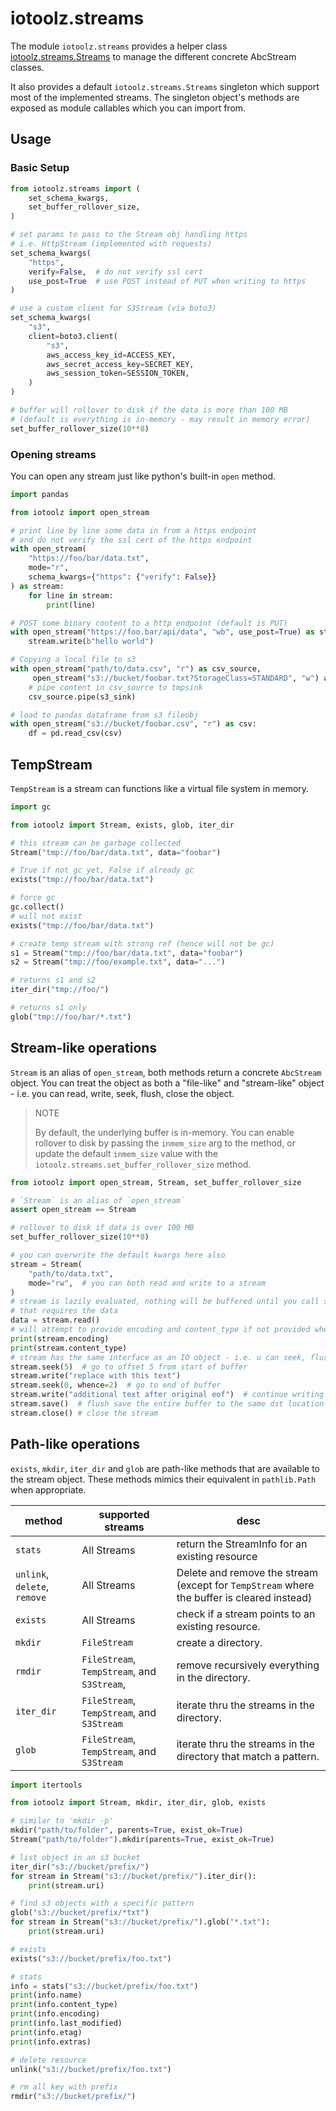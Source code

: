 # iotoolz.streams

The module `iotoolz.streams` provides a helper class
[iotoolz.streams.Streams](./classes/Streams.md) to manage the different concrete
AbcStream classes.

It also provides a default `iotoolz.streams.Streams` singleton which support most of the
implemented streams. The singleton object's methods are exposed as module callables which
you can import from.

## Usage

### Basic Setup

```py
from iotoolz.streams import (
    set_schema_kwargs,
    set_buffer_rollover_size,
)

# set params to pass to the Stream obj handling https
# i.e. HttpStream (implemented with requests)
set_schema_kwargs(
    "https",
    verify=False,  # do not verify ssl cert
    use_post=True  # use POST instead of PUT when writing to https
)

# use a custom client for S3Stream (via boto3)
set_schema_kwargs(
    "s3",
    client=boto3.client(
        "s3",
        aws_access_key_id=ACCESS_KEY,
        aws_secret_access_key=SECRET_KEY,
        aws_session_token=SESSION_TOKEN,
    )
)

# buffer will rollover to disk if the data is more than 100 MB
# (default is everything is in-memory - may result in memory error)
set_buffer_rollover_size(10**8)
```

### Opening streams

You can open any stream just like python's built-in `open` method.

```py
import pandas

from iotoolz import open_stream

# print line by line some data in from a https endpoint
# and do not verify the ssl cert of the https endpoint
with open_stream(
    "https://foo/bar/data.txt",
    mode="r",
    schema_kwargs={"https": {"verify": False}}
) as stream:
    for line in stream:
        print(line)

# POST some binary content to a http endpoint (default is PUT)
with open_stream("https://foo.bar/api/data", "wb", use_post=True) as stream:
    stream.write(b"hello world")

# Copying a local file to s3
with open_stream("path/to/data.csv", "r") as csv_source,
     open_stream("s3://bucket/foobar.txt?StorageClass=STANDARD", "w") as s3_sink:
    # pipe content in csv_source to tmpsink
    csv_source.pipe(s3_sink)

# load to pandas dataframe from s3 fileobj
with open_stream("s3://bucket/foobar.csv", "r") as csv:
    df = pd.read_csv(csv)

```

## TempStream

`TempStream` is a stream can functions like a virtual file system in memory.

```py
import gc

from iotoolz import Stream, exists, glob, iter_dir

# this stream can be garbage collected
Stream("tmp://foo/bar/data.txt", data="foobar")

# True if not gc yet, False if already gc
exists("tmp://foo/bar/data.txt")

# force gc
gc.collect()
# will not exist
exists("tmp://foo/bar/data.txt")

# create temp stream with strong ref (hence will not be gc)
s1 = Stream("tmp://foo/bar/data.txt", data="foobar")
s2 = Stream("tmp://foo/example.txt", data="...")

# returns s1 and s2
iter_dir("tmp://foo/")

# returns s1 only
glob("tmp://foo/bar/*.txt")
```

## Stream-like operations

`Stream` is an alias of `open_stream`, both methods return a concrete `AbcStream` object.
You can treat the object as both a "file-like" and "stream-like" object - i.e. you can
read, write, seek, flush, close the object.

> NOTE
>
> By default, the underlying buffer is in-memory. You can enable rollover to disk by
> passing the `inmem_size` arg to the method, or update the default `inmem_size` value
> with the `iotoolz.streams.set_buffer_rollover_size` method.

```py
from iotoolz import open_stream, Stream, set_buffer_rollover_size

# `Stream` is an alias of `open_stream`
assert open_stream == Stream

# rollover to disk if data is over 100 MB
set_buffer_rollover_size(10**8)

# you can overwrite the default kwargs here also
stream = Stream(
    "path/to/data.txt",
    mode="rw",  # you can both read and write to a stream
)
# stream is lazily evaluated, nothing will be buffered until you call some methods
# that requires the data
data = stream.read()
# will attempt to provide encoding and content_type if not provided when opening the stream
print(stream.encoding)
print(stream.content_type)
# stream has the same interface as an IO object - i.e. u can seek, flush, close, etc
stream.seek(5)  # go to offset 5 from start of buffer
stream.write("replace with this text")
stream.seek(0, whence=2)  # go to end of buffer
stream.write("additional text after original eof")  # continue writing to the end of the buffer
stream.save()  # flush save the entire buffer to the same dst location
stream.close() # close the stream
```

## Path-like operations

`exists`, `mkdir`, `iter_dir` and `glob` are path-like methods that are available to the
stream object. These methods mimics their equivalent in `pathlib.Path` when appropriate.

| method                       | supported streams                           | desc                                                                                       |
| ---------------------------- | ------------------------------------------- | ------------------------------------------------------------------------------------------ |
| `stats`                      | All Streams                                 | return the StreamInfo for an existing resource                                             |
| `unlink`, `delete`, `remove` | All Streams                                 | Delete and remove the stream (except for `TempStream` where the buffer is cleared instead) |
| `exists`                     | All Streams                                 | check if a stream points to an existing resource.                                          |
| `mkdir`                      | `FileStream`                                | create a directory.                                                                        |
| `rmdir`                      | `FileStream`, `TempStream`, and `S3Stream`, | remove recursively everything in the directory.                                            |
| `iter_dir`                   | `FileStream`, `TempStream`, and `S3Stream`  | iterate thru the streams in the directory.                                                 |
| `glob`                       | `FileStream`, `TempStream`, and `S3Stream`  | iterate thru the streams in the directory that match a pattern.                            |

```py
import itertools

from iotoolz import Stream, mkdir, iter_dir, glob, exists

# similar to 'mkdir -p'
mkdir("path/to/folder", parents=True, exist_ok=True)
Stream("path/to/folder").mkdir(parents=True, exist_ok=True)

# list object in an s3 bucket
iter_dir("s3://bucket/prefix/")
for stream in Stream("s3://bucket/prefix/").iter_dir():
    print(stream.uri)

# find s3 objects with a specific pattern
glob("s3://bucket/prefix/*txt")
for stream in Stream("s3://bucket/prefix/").glob("*.txt"):
    print(stream.uri)

# exists
exists("s3://bucket/prefix/foo.txt")

# stats
info = stats("s3://bucket/prefix/foo.txt")
print(info.name)
print(info.content_type)
print(info.encoding)
print(info.last_modified)
print(info.etag)
print(info.extras)

# delete resource
unlink("s3://bucket/prefix/foo.txt")

# rm all key with prefix
rmdir("s3://bucket/prefix/")

```
